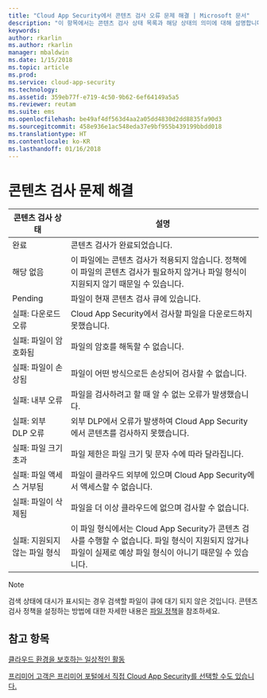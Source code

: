 ```yaml
---
title: "Cloud App Security에서 콘텐츠 검사 오류 문제 해결 | Microsoft 문서"
description: "이 항목에서는 콘텐츠 검사 상태 목록과 해당 상태의 의미에 대해 설명합니다."
keywords: 
author: rkarlin
ms.author: rkarlin
manager: mbaldwin
ms.date: 1/15/2018
ms.topic: article
ms.prod: 
ms.service: cloud-app-security
ms.technology: 
ms.assetid: 359eb77f-e719-4c50-9b62-6ef64149a5a5
ms.reviewer: reutam
ms.suite: ems
ms.openlocfilehash: be49af4df563d4aa2a05dd4830d2dd8835fa90d3
ms.sourcegitcommit: 458e936e1ac548eda37e9bf955b439199bbdd018
ms.translationtype: HT
ms.contentlocale: ko-KR
ms.lasthandoff: 01/16/2018
---
```

# <a name="troubleshooting-content-inspection"></a>콘텐츠 검사 문제 해결
|콘텐츠 검사 상태|설명|
|----|----|
|완료|콘텐츠 검사가 완료되었습니다.|
|해당 없음|이 파일에는 콘텐츠 검사가 적용되지 않습니다. 정책에 이 파일의 콘텐츠 검사가 필요하지 않거나 파일 형식이 지원되지 않기 때문일 수 있습니다.|
|Pending|파일이 현재 콘텐츠 검사 큐에 있습니다.|
|실패: 다운로드 오류|Cloud App Security에서 검사할 파일을 다운로드하지 못했습니다.|
|실패: 파일이 암호화됨|파일의 암호를 해독할 수 없습니다.|
|실패: 파일이 손상됨|파일이 어떤 방식으로든 손상되어 검사할 수 없습니다.|
|실패: 내부 오류|파일을 검사하려고 할 때 알 수 없는 오류가 발생했습니다.|
|실패: 외부 DLP 오류|외부 DLP에서 오류가 발생하여 Cloud App Security에서 콘텐츠를 검사하지 못했습니다.|
|실패: 파일 크기 초과|파일 제한은 파일 크기 및 문자 수에 따라 달라집니다.|
|실패: 파일 액세스 거부됨|파일이 클라우드 외부에 있으며 Cloud App Security에서 액세스할 수 없습니다.|
|실패: 파일이 삭제됨|파일을 더 이상 클라우드에 없으며 검사할 수 없습니다.|
|실패: 지원되지 않는 파일 형식|이 파일 형식에서는 Cloud App Security가 콘텐츠 검사를 수행할 수 없습니다. 파일 형식이 지원되지 않거나 파일이 실제로 예상 파일 형식이 아니기 때문일 수 있습니다.|

> [!NOTE]
> 검색 상태에 대시가 표시되는 경우 검색할 파일이 큐에 대기 되지 않은 것입니다. 콘텐츠 검사 정책을 설정하는 방법에 대한 자세한 내용은 [파일 정책](data-protection-policies.md)을 참조하세요.

## <a name="see-also"></a>참고 항목  
[클라우드 환경을 보호하는 일상적인 활동](daily-activities-to-protect-your-cloud-environment.md)   

[프리미어 고객은 프리미어 포털에서 직접 Cloud App Security를 선택할 수도 있습니다.](https://premier.microsoft.com/)  
  
  